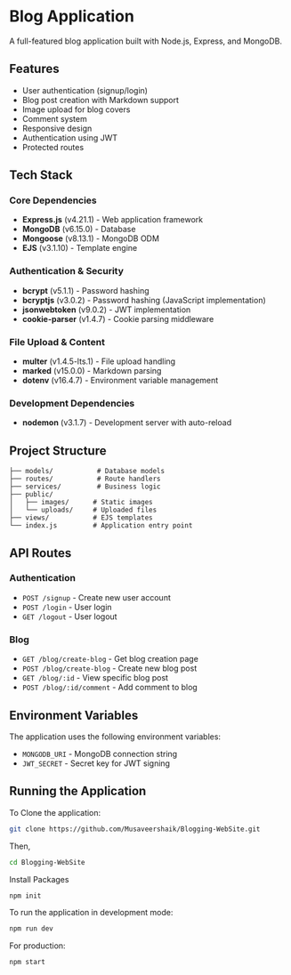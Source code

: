 
# Blog Application

A full-featured blog application built with Node.js, Express, and MongoDB.

## Features

- User authentication (signup/login)
- Blog post creation with Markdown support
- Image upload for blog covers
- Comment system
- Responsive design
- Authentication using JWT
- Protected routes

## Tech Stack

### Core Dependencies
- **Express.js** (v4.21.1) - Web application framework
- **MongoDB** (v6.15.0) - Database
- **Mongoose** (v8.13.1) - MongoDB ODM
- **EJS** (v3.1.10) - Template engine

### Authentication & Security
- **bcrypt** (v5.1.1) - Password hashing
- **bcryptjs** (v3.0.2) - Password hashing (JavaScript implementation)
- **jsonwebtoken** (v9.0.2) - JWT implementation
- **cookie-parser** (v1.4.7) - Cookie parsing middleware

### File Upload & Content
- **multer** (v1.4.5-lts.1) - File upload handling
- **marked** (v15.0.0) - Markdown parsing
- **dotenv** (v16.4.7) - Environment variable management

### Development Dependencies
- **nodemon** (v3.1.7) - Development server with auto-reload

## Project Structure

```
├── models/           # Database models
├── routes/           # Route handlers
├── services/         # Business logic
├── public/          
│   ├── images/      # Static images
│   └── uploads/     # Uploaded files
├── views/           # EJS templates
└── index.js         # Application entry point
```

## API Routes

### Authentication
- `POST /signup` - Create new user account
- `POST /login` - User login
- `GET /logout` - User logout

### Blog
- `GET /blog/create-blog` - Get blog creation page
- `POST /blog/create-blog` - Create new blog post
- `GET /blog/:id` - View specific blog post
- `POST /blog/:id/comment` - Add comment to blog

## Environment Variables

The application uses the following environment variables:
- `MONGODB_URI` - MongoDB connection string
- `JWT_SECRET` - Secret key for JWT signing

## Running the Application

To Clone the application:
```bash
git clone https://github.com/Musaveershaik/Blogging-WebSite.git
```
Then,
```bash
cd Blogging-WebSite
```
Install Packages
```bash
npm init
```

To run the application in development mode:
```bash
npm run dev
```

For production:
```bash
npm start
```
